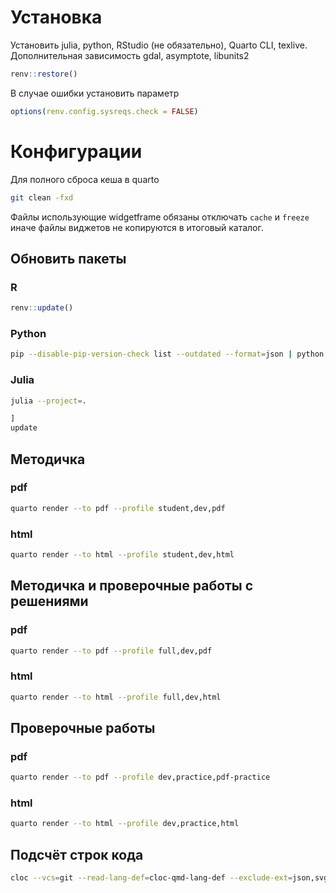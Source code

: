 # Установка

Установить julia, python, RStudio (не обязательно), Quarto CLI, texlive. Дополнительная зависимость gdal, asymptote, libunits2

``` r
renv::restore()
```

В случае ошибки установить параметр

``` r
options(renv.config.sysreqs.check = FALSE)
```

# Конфигурации

Для полного сброса кеша в quarto

``` bash
git clean -fxd
```

Файлы использующие widgetframe обязаны отключать `cache` и `freeze` иначе файлы виджетов не копируются в итоговый каталог.

## Обновить пакеты

### R

``` r
renv::update()
```

### Python

``` bash
pip --disable-pip-version-check list --outdated --format=json | python -c "import json, sys; print('\n'.join([x['name'] for x in json.load(sys.stdin)]))" | xargs -n1 pip install -U
```

### Julia

``` bash
julia --project=.
```

``` julia
]
update
```

## Методичка

### pdf

``` bash
quarto render --to pdf --profile student,dev,pdf
```

### html

``` bash
quarto render --to html --profile student,dev,html
```

## Методичка и проверочные работы с решениями

### pdf

``` bash
quarto render --to pdf --profile full,dev,pdf
```

### html

``` bash
quarto render --to html --profile full,dev,html
```

## Проверочные работы

### pdf

``` bash
quarto render --to pdf --profile dev,practice,pdf-practice
```

### html

``` bash
quarto render --to html --profile dev,practice,html
```

## Подсчёт строк кода

``` bash
cloc --vcs=git --read-lang-def=cloc-qmd-lang-def --exclude-ext=json,svg --exclude-dir=renv
```
